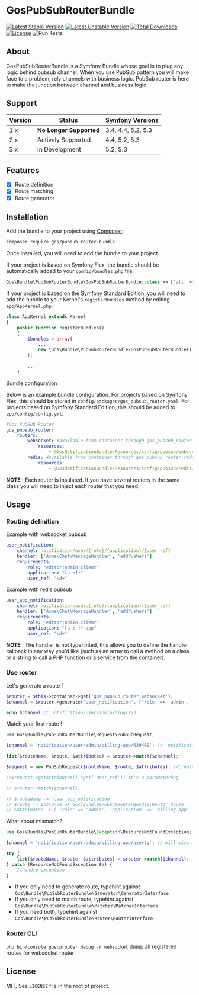 GosPubSubRouterBundle
========================

[![Latest Stable Version](https://poser.pugx.org/gos/pubsub-router-bundle/v/stable)](https://packagist.org/packages/gos/pubsub-router-bundle) [![Latest Unstable Version](https://poser.pugx.org/gos/pubsub-router-bundle/v/unstable)](https://packagist.org/packages/gos/pubsub-router-bundle) [![Total Downloads](https://poser.pugx.org/gos/pubsub-router-bundle/downloads)](https://packagist.org/packages/gos/pubsub-router-bundle) [![License](https://poser.pugx.org/gos/pubsub-router-bundle/license)](https://packagist.org/packages/gos/pubsub-router-bundle) ![Run Tests](https://github.com/GeniusesOfSymfony/PubSubRouterBundle/workflows/Run%20Tests/badge.svg?branch=3.x)

About
-----
GosPubSubRouterBundle is a Symfony Bundle whose goal is to plug any logic behind pubsub channel. When you use PubSub pattern you will make face to a problem, rely channels with business logic. PubSub router is here to make the junction between channel and business logic.

Support
-------

| Version | Status                  | Symfony Versions   |
| ------- | ----------------------- | ------------------ |
| 1.x     | **No Longer Supported** | 3.4, 4.4, 5.2, 5.3 |
| 2.x     | Actively Supported      | 4.4, 5.2, 5.3      |
| 3.x     | In Development          | 5.2, 5.3           |

Features
-------

* [x] Route definition
* [x] Route matching
* [x] Route generator

Installation
------------

Add the bundle to your project using [Composer](https://getcomposer.org/):

```sh
composer require gos/pubsub-router-bundle
```

Once installed, you will need to add the bundle to your project.

If your project is based on Symfony Flex, the bundle should be automatically added to your `config/bundles.php` file:

```php
Gos\Bundle\PubSubRouterBundle\GosPubSubRouterBundle::class => ['all' => true],
```

If your project is based on the Symfony Standard Edition, you will need to add the bundle to your Kernel's `registerBundles` method by editing `app/AppKernel.php`:

```php
class AppKernel extends Kernel
{
    public function registerBundles()
    {
        $bundles = array(
            ...
            new \Gos\Bundle\PubSubRouterBundle\GosPubSubRouterBundle()
        );
        
        ...
    }
```

Bundle configuration

Below is an example bundle configuration. For projects based on Symfony Flex, this should be stored in `config/packages/gos_pubsub_router.yaml`. For projects based on Symfony Standard Edition, this should be added to `app/config/config.yml`.

```yaml
#Gos PubSub Router
gos_pubsub_router:
    routers:
        websocket: #available from container through gos_pubsub_router.websocket
            resources:
                - @GosNotificationBundle/Resources/config/pubsub/websocket/notification.yml
        redis: #available from container through gos_pubsub_router.redis
            resources:
                - @GosNotificationBundle/Resources/config/pubsub/redis/notification.yml
```

**NOTE** : Each router is insulated. If you have several routers in the same class you will need to inject each router that you need.

Usage
-----

### Routing definition

Example with websocket pubsub

```yaml
user_notification:
    channel: notification/user/{role}/{application}/{user_ref}
    handler: ['Acme\Chat\MessageHandler', 'addPushers']
    requirements:
        role: "editor|admin|client"
        application: "[a-z]+"
        user_ref: "\d+"
```

Example with redis pubsub

```yaml
user_app_notification:
    channel: notification:user:{role}:{application}:{user_ref}
    handler: ['Acme\Chat\MessageHandler', 'addPushers']
    requirements:
        role: "editor|admin|client"
        application: "[a-z-]+-app"
        user_ref: "\d+"
```

**NOTE** : The handler is not typehinted, this allows you to define the handler callback in any way you'd like (such as an array to call a method on a class or a string to call a PHP function or a service from the container).

### Use router

Let's generate a route !

```php
$router = $this->container->get('gos_pubsub_router.websocket');
$channel = $router->generate('user_notification', ['role' => 'admin', 'application' => 'blog-app', 'user_ref' => '123']);

echo $channel // notification/user/admin/blog/123
```

Match your first route !

```php
use Gos\Bundle\PubSubRouterBundle\Request\PubSubRequest;

$channel = 'notification/user/admin/billing-app/639409'; // 'notification/user/admin/billing-app/*' work :)

list($routeName, $route, $attributes) = $router->match($channel);

$request = new PubSubRequest($routeName, $route, $attributes); //Create a request object if you want transport the request data as dependency

//$request->getAttributes()->get('user_ref'); it's a parameterBag

// $router->match($channel);

// $routeName -> 'user_app_notification
// $route -> instance of Gos\Bundle\PubSubRouterBundle\Router\Route
// $attributes -> [ 'role' => 'admin', 'application' => 'billing-app', 'user_ref' => '639409' ]
```

What about mismatch?

```php
use Gos\Bundle\PubSubRouterBundle\Exception\ResourceNotFoundException;

$channel = 'notification/user/admin/billing-app/azerty'; // will miss match

try {
    list($routeName, $route, $attributes) = $router->match($channel);
} catch (ResourceNotFoundException $e) {
    //handle exception
}
```

- If you only need to generate route, typehint against `Gos\Bundle\PubSubRouterBundle\Generator\GeneratorInterface`
- If you only need to match route, typehint against `Gos\Bundle\PubSubRouterBundle\Matcher\MatcherInterface`
- If you need both, typehint against `Gos\Bundle\PubSubRouterBundle\Router\RouterInterface`

### Router CLI

`php bin/console gos:prouter:debug -r websocket` dump all registered routes for websocket router

## License

MIT, See `LICENSE` file in the root of project.


